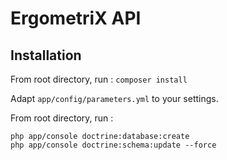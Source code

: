 ErgometriX API
==============

Installation
------------
From root directory, run :
`composer install`

Adapt `app/config/parameters.yml` to your settings.

From root directory, run :
```
php app/console doctrine:database:create
php app/console doctrine:schema:update --force
```` 
